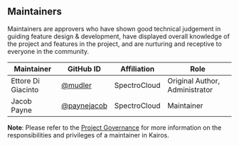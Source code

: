 ## Maintainers

Maintainers are approvers who have shown good technical judgement in guiding feature design & development, have displayed overall knowledge of the project and features in the project, and are nurturing and receptive to everyone in the community.

| Maintainer               | GitHub ID                                              | Affiliation                  | Role                          |
| ------------------------ | ------------------------------------------------------ | -------------------------    | -----------                   |
| Ettore Di Giacinto       | [@mudler](https://github.com/mudler )                  |  SpectroCloud                | Original Author, Administrator|
| Jacob Payne              | [@paynejacob](https://github.com/paynejacob )          |  SpectroCloud                | Maintainer                    |


**Note**: Please refer to the [Project Governance](/GOVERNANCE.md) for more information on the responsibilities and privileges of a maintainer in Kairos.
